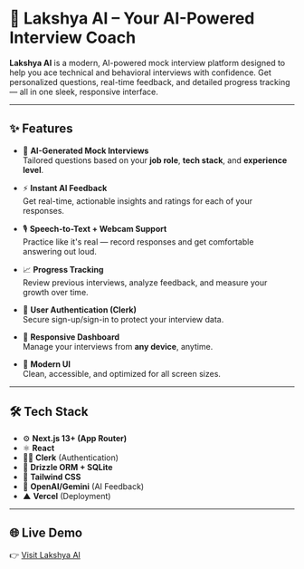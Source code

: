 # 🚀 Lakshya AI – Your AI-Powered Interview Coach

**Lakshya AI** is a modern, AI-powered mock interview platform designed to help you ace technical and behavioral interviews with confidence. Get personalized questions, real-time feedback, and detailed progress tracking — all in one sleek, responsive interface.

---

## ✨ Features

- 🎯 **AI-Generated Mock Interviews**  
  Tailored questions based on your **job role**, **tech stack**, and **experience level**.

- ⚡ **Instant AI Feedback**  
  Get real-time, actionable insights and ratings for each of your responses.

- 🎙️ **Speech-to-Text + Webcam Support**  
  Practice like it's real — record responses and get comfortable answering out loud.

- 📈 **Progress Tracking**  
  Review previous interviews, analyze feedback, and measure your growth over time.

- 🔐 **User Authentication (Clerk)**  
  Secure sign-up/sign-in to protect your interview data.

- 📱 **Responsive Dashboard**  
  Manage your interviews from **any device**, anytime.

- 🧼 **Modern UI**  
  Clean, accessible, and optimized for all screen sizes.

---

## 🛠 Tech Stack

- ⚙️ **Next.js 13+ (App Router)**
- ⚛️ **React**
- 🧑‍💼 **Clerk** (Authentication)
- 💾 **Drizzle ORM + SQLite**
- 🎨 **Tailwind CSS**
- 🤖 **OpenAI/Gemini** (AI Feedback)
- ▲ **Vercel** (Deployment)

---

## 🌐 Live Demo

👉 [Visit Lakshya AI](https://lakshya-interview-ai.vercel.app)

